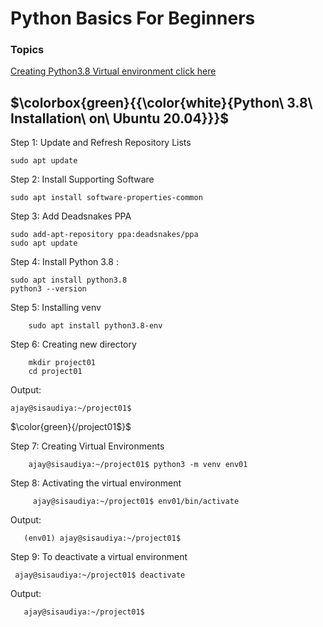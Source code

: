 # Python Basics For Beginners


### Topics

  [Creating Python3.8 Virtual environment click here](#virtual_env) <br />


<a name="virtual_env"></a>
## $\colorbox{green}{{\color{white}{Python\ 3.8\ Installation\ on\ Ubuntu 20.04}}}$

Step 1: Update and Refresh Repository Lists


	sudo apt update
	
	
Step 2: Install Supporting Software


	sudo apt install software-properties-common
	
	
Step 3: Add Deadsnakes PPA	

	
	sudo add-apt-repository ppa:deadsnakes/ppa
	sudo apt update
	
	
Step 4: Install Python 3.8 : 


	sudo apt install python3.8
	python3 --version	
	
	
Step 5: Installing venv 

        sudo apt install python3.8-env
	
Step 6: Creating new directory

        mkdir project01
        cd project01
	
Output: 

	ajay@sisaudiya:~/project01$ 
	
$\color{green}{/project01$}$

	
	
Step 7: Creating Virtual Environments

        ajay@sisaudiya:~/project01$ python3 -m venv env01
        

             
Step 8: Activating the virtual environment

         ajay@sisaudiya:~/project01$ env01/bin/activate  


Output: 

       (env01) ajay@sisaudiya:~/project01$
       
       
Step 9: To deactivate a virtual environment

	 ajay@sisaudiya:~/project01$ deactivate  

Output: 

       ajay@sisaudiya:~/project01$ 
